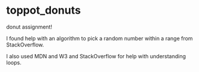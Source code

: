 # toppot_donuts
donut assignment!

I found help with an algorithm to pick a random number within a range from StackOverflow.

I also used MDN and W3 and StackOverflow for help with understanding loops.

